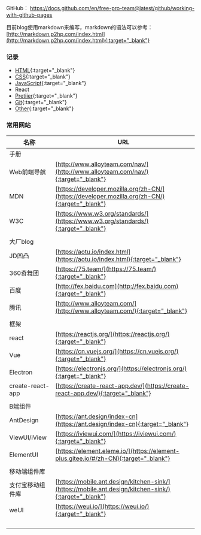 GitHub： https://docs.github.com/en/free-pro-team@latest/github/working-with-github-pages

目前blog使用markdown来编写，markdown的语法可以参考：[http://markdown.p2hp.com/index.html](http://markdown.p2hp.com/index.html){:target="_blank"}



### 记录

* [HTML](./html/index){:target="_blank"}
* [CSS](./css/index){:target="_blank"}
* [JavaScript](./javascript/index){:target="_blank"}
* React
* [Pretiier](./linter/prettier/index){:target="_blank"}
* [Git](./git/index){:target="_blank"}
* [Other](./other/index){:target="_blank"}



### 常用网站

| 名称             | URL                                                          |
| ---------------- | ------------------------------------------------------------ |
| 手册             |                                                              |
| Web前端导航      | [http://www.alloyteam.com/nav/](http://www.alloyteam.com/nav/){:target="_blank"} |
| MDN              | [https://developer.mozilla.org/zh-CN/](https://developer.mozilla.org/zh-CN/){:target="_blank"} |
| W3C              | [https://www.w3.org/standards/](https://www.w3.org/standards/){:target="_blank"} |
|                  |                                                              |
| 大厂blog         |                                                              |
| JD凹凸           | [https://aotu.io/index.html](https://aotu.io/index.html){:target="_blank"} |
| 360奇舞团        | [https://75.team/](https://75.team/){:target="_blank"}       |
| 百度             | [http://fex.baidu.com](http://fex.baidu.com){:target="_blank"} |
| 腾讯             | [http://www.alloyteam.com/](http://www.alloyteam.com/){:target="_blank"} |
|                  |                                                              |
| 框架             |                                                              |
| react            | [https://reactjs.org/](https://reactjs.org/){:target="_blank"} |
| Vue              | [https://cn.vuejs.org/](https://cn.vuejs.org/){:target="_blank"} |
| Electron         | [https://electronjs.org/](https://electronjs.org/){:target="_blank"} |
| create-react-app | [https://create-react-app.dev/](https://create-react-app.dev/){:target="_blank"} |
|                  |                                                              |
| B端组件          |                                                              |
| AntDesign        | [https://ant.design/index-cn](https://ant.design/index-cn){:target="_blank"} |
| ViewUI/iView     | [https://iviewui.com/](https://iviewui.com/){:target="_blank"} |
| ElementUI        | [https://element.eleme.io/](https://element-plus.gitee.io/#/zh-CN){:target="_blank"} |
|                  |                                                              |
| 移动端组件库     |                                                              |
| 支付宝移动组件库 | [https://mobile.ant.design/kitchen-sink/](https://mobile.ant.design/kitchen-sink/){:target="_blank"} |
| weUI             | [https://weui.io/](https://weui.io/){:target="_blank"}       |
|                  |                                                              |
|                  |                                                              |
|                  |                                                              |
|                  |                                                              |

